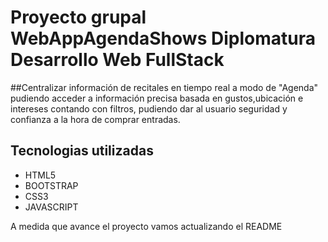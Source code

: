 # Proyecto grupal WebAppAgendaShows Diplomatura Desarrollo Web FullStack
##Centralizar información de recitales en tiempo real a modo de "Agenda" pudiendo acceder a información precisa basada en gustos,ubicación e intereses contando con filtros, pudiendo dar al usuario seguridad y confianza a la hora de comprar entradas.


## Tecnologias utilizadas

- HTML5
- BOOTSTRAP
- CSS3
- JAVASCRIPT

A medida que avance el proyecto vamos actualizando el README 

